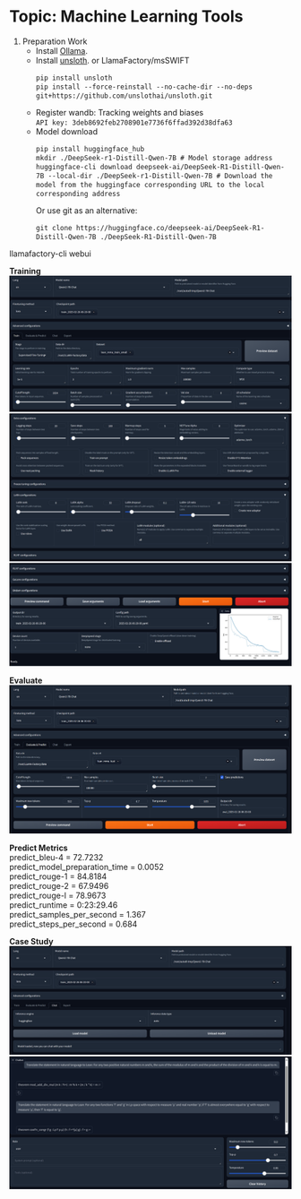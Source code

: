 # Topic: Machine Learning Tools
1. Preparation Work
    - Install [Ollama](https://ollama.com/download/windows).  
    - Install [unsloth](https://github.com/unslothai/unsloth).  or LlamaFactory/msSWIFT
        ```
        pip install unsloth
        pip install --force-reinstall --no-cache-dir --no-deps git+https://github.com/unslothai/unsloth.git
        ```
    - Register wandb: Tracking weights and biases  
      ```API key: 3deb8692feb2708901e7736f6ffad392d38dfa63```  
    - Model download  
        ```
        pip install huggingface_hub
        mkdir ./DeepSeek-r1-Distill-Qwen-7B # Model storage address
        huggingface-cli download deepseek-ai/DeepSeek-R1-Distill-Qwen-7B --local-dir ./DeepSeek-r1-Distill-Qwen-7B # Download the model from the huggingface corresponding URL to the local corresponding address
        ```
        Or use git as an alternative:
        ```
        git clone https://huggingface.co/deepseek-ai/DeepSeek-R1-Distill-Qwen-7B ./DeepSeek-R1-Distill-Qwen-7B
        ```

llamafactory-cli webui  

**Training**
![alt text](./images/image-2.png)
![alt text](./images/image-3.png)
![alt text](./images/image-4.png)

**Evaluate**
![alt text](./images/image-1.png)

**Predict Metrics**  
  predict_bleu-4                 =    72.7232  
  predict_model_preparation_time =     0.0052  
  predict_rouge-1                =    84.8184  
  predict_rouge-2                =    67.9496  
  predict_rouge-l                =    78.9673  
  predict_runtime                = 0:23:29.46  
  predict_samples_per_second     =      1.367  
  predict_steps_per_second       =      0.684  

**Case Study**  
![alt text](./images/image-5.png)
![alt text](./images/image-6.png)